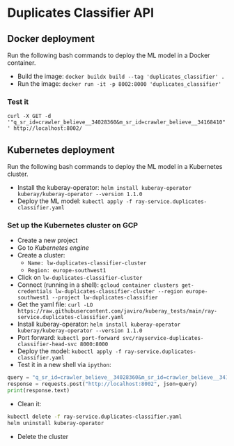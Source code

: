 # Duplicates Classifier API

## Docker deployment

Run the following bash commands to deploy the ML model in a Docker container.

- Build the image: ```docker buildx build --tag 'duplicates_classifier' .```
- Run the image: ```docker run -it -p 8002:8000 'duplicates_classifier'```

### Test it

```curl -X GET -d '"q_sr_id=crawler_believe__34028360&m_sr_id=crawler_believe__34168410"' http://localhost:8002/```

## Kubernetes deployment

Run the following bash commands to deploy the ML model in a Kubernetes cluster.

- Install the kuberay-operator: ```helm install kuberay-operator kuberay/kuberay-operator --version 1.1.0```
- Deploy the ML model: ```kubectl apply -f ray-service.duplicates-classifier.yaml```

### Set up the Kubernetes cluster on GCP

- Create a new project
- Go to *Kubernetes engine*
- Create a cluster:
    - ```Name: lw-duplicates-classifier-cluster```
    - ```Region: europe-southwest1```
- Click on ```lw-duplicates-classifier-cluster```
- Connect (running in a shell): ```gcloud container clusters get-credentials lw-duplicates-classifier-cluster --region europe-southwest1 --project lw-duplicates-classifier```
- Get the yaml file: ```curl -LO https://raw.githubusercontent.com/javiro/kuberay_tests/main/ray-service.duplicates-classifier.yaml```
- Install kuberay-operator: ```helm install kuberay-operator kuberay/kuberay-operator --version 1.1.0```
- Port forward: ```kubectl port-forward svc/rayservice-duplicates-classifier-head-svc 8000:8000```
- Deploy the model: ```kubectl apply -f ray-service.duplicates-classifier.yaml```
- Test it in a new shell via ```ipython```: 

```python
query = "q_sr_id=crawler_believe__34028360&m_sr_id=crawler_believe__34168410"
response = requests.post("http://localhost:8002", json=query)
print(response.text)
```
- Clean it:

```sh
kubectl delete -f ray-service.duplicates-classifier.yaml
helm uninstall kuberay-operator
```

- Delete the cluster
